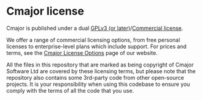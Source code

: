 # Cmajor license

Cmajor is published under a dual [GPLv3 (or later)](https://www.gnu.org/licenses/gpl-3.0.en.html)/[Commercial license](https://cmajor.dev/docs/Licence).

We offer a range of commercial licensing options, from free personal licenses to enterprise-level plans which include support.
For prices and terms, see the [Cmajor License Options](https://cmajor.dev/docs/Licence) page of our website.

All the files in this repository that are marked as being copyright of Cmajor Software Ltd are covered by these licensing terms, but please note that the repository also contains some 3rd-party code from other open-source projects. It is your responsibility when using this codebase to ensure you comply with the terms of all the code that you use.
